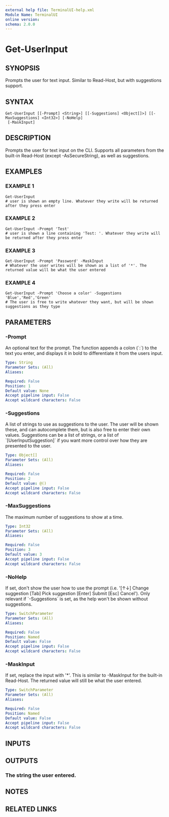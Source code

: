 ```yaml
---
external help file: TerminalUI-help.xml
Module Name: TerminalUI
online version:
schema: 2.0.0
---
```


# Get-UserInput

## SYNOPSIS
Prompts the user for text input.
Similar to Read-Host, but with suggestions support.

## SYNTAX

```
Get-UserInput [[-Prompt] <String>] [[-Suggestions] <Object[]>] [[-MaxSuggestions] <Int32>] [-NoHelp]
 [-MaskInput]
```

## DESCRIPTION
Prompts the user for text input on the CLI.
Supports all parameters from the built-in Read-Host (except -AsSecureString), as well as suggestions.

## EXAMPLES

### EXAMPLE 1
```
Get-UserInput
# user is shown an empty line. Whatever they write will be returned after they press enter
```

### EXAMPLE 2
```
Get-UserInput -Prompt 'Test'
# user is shown a line containing 'Test: '. Whatever they write will be returned after they press enter
```

### EXAMPLE 3
```
Get-UserInput -Prompt 'Password' -MaskInput
# Whatever the user writes will be shown as a list of '*'. The returned value will be what the user entered
```

### EXAMPLE 4
```
Get-UserInput -Prompt 'Choose a color' -Suggestions 'Blue','Red','Green'
# The user is free to write whatever they want, but will be shown suggestions as they type
```

## PARAMETERS

### -Prompt
An optional text for the prompt.
The function appends a colon (\`:\`) to the text you enter, and displays it in bold to differentiate it from the users input.

```yaml
Type: String
Parameter Sets: (All)
Aliases:

Required: False
Position: 1
Default value: None
Accept pipeline input: False
Accept wildcard characters: False
```

### -Suggestions
A list of strings to use as suggestions to the user.
The user will be shown these, and can autocomplete them, but is also free to enter their own values.
Suggestions can be a list of strings, or a list of \`\[UserInputSuggestion\]\` if you want more control over how they are presented to the user.

```yaml
Type: Object[]
Parameter Sets: (All)
Aliases:

Required: False
Position: 2
Default value: @()
Accept pipeline input: False
Accept wildcard characters: False
```

### -MaxSuggestions
The maximum number of suggestions to show at a time.

```yaml
Type: Int32
Parameter Sets: (All)
Aliases:

Required: False
Position: 3
Default value: 3
Accept pipeline input: False
Accept wildcard characters: False
```

### -NoHelp
If set, don't show the user how to use the prompt (i.e.
'\[↑↓\] Change suggestion  \[Tab\] Pick suggestion  \[Enter\] Submit  \[Esc\] Cancel').
Only relevant if \`-Suggestions\` is set, as the help won't be shown without suggestions.

```yaml
Type: SwitchParameter
Parameter Sets: (All)
Aliases:

Required: False
Position: Named
Default value: False
Accept pipeline input: False
Accept wildcard characters: False
```

### -MaskInput
If set, replace the input with '*'.
This is similar to -MaskInput for the built-in Read-Host.
The returned value will still be what the user entered.

```yaml
Type: SwitchParameter
Parameter Sets: (All)
Aliases:

Required: False
Position: Named
Default value: False
Accept pipeline input: False
Accept wildcard characters: False
```

## INPUTS

## OUTPUTS

### The string the user entered.
## NOTES

## RELATED LINKS
